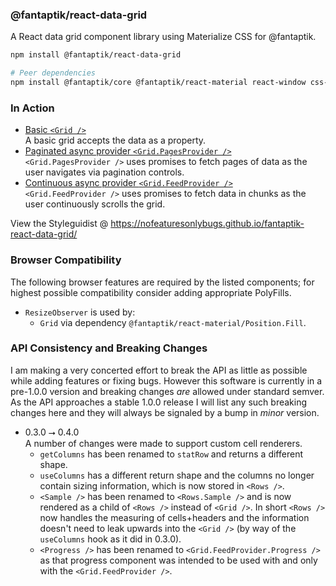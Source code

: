 ### @fantaptik/react-data-grid  
A React data grid component library using Materialize CSS for @fantaptik.

```bash
npm install @fantaptik/react-data-grid

# Peer dependencies
npm install @fantaptik/core @fantaptik/react-material react-window css-box-model hoist-non-react-statics materialize-css react react-dom
```

### In Action  
  * [Basic `<Grid />`](https://nofeaturesonlybugs.github.io/fantaptik-react-data-grid/#/Components/Grid)  
  A basic grid accepts the data as a property.
  * [Paginated async provider `<Grid.PagesProvider />`](https://nofeaturesonlybugs.github.io/fantaptik-react-data-grid/#/Components/Grid.PagesProvider)  
  `<Grid.PagesProvider />` uses promises to fetch pages of data as the user navigates via pagination controls.
  * [Continuous async provider `<Grid.FeedProvider />`](https://nofeaturesonlybugs.github.io/fantaptik-react-data-grid/#/Components/Grid.FeedProvider)  
  `<Grid.FeedProvider />` uses promises to fetch data in chunks as the user continuously scrolls the grid.

View the Styleguidist @ https://nofeaturesonlybugs.github.io/fantaptik-react-data-grid/

### Browser Compatibility  
The following browser features are required by the listed components; for highest possible compatibility consider adding appropriate PolyFills.

+ `ResizeObserver` is used by:
    + `Grid` via dependency `@fantaptik/react-material/Position.Fill`.

### API Consistency and Breaking Changes  
I am making a very concerted effort to break the API as little as possible while adding features or fixing bugs.  However this software is currently in a pre-1.0.0 version and breaking changes *are* allowed under standard semver.  As the API approaches a stable 1.0.0 release I will list any such breaking changes here and they will always be signaled by a bump in *minor* version.

* 0.3.0 ⭢ 0.4.0  
  A number of changes were made to support custom cell renderers.  
  + `getColumns` has been renamed to `statRow` and returns a different shape.
  + `useColumns` has a different return shape and the columns no longer contain sizing information, which is now stored in `<Rows />`.
  + `<Sample />` has been renamed to `<Rows.Sample />` and is now rendered as a child of `<Rows />` instead of `<Grid />`.  In short `<Rows />` now handles the measuring of cells+headers and the information doesn't need to leak upwards into the `<Grid />` (by way of the `useColumns` hook as it did in 0.3.0).
  + `<Progress />` has been renamed to `<Grid.FeedProvider.Progress />` as that progress component was intended to be used with and only with the `<Grid.FeedProvider />`.